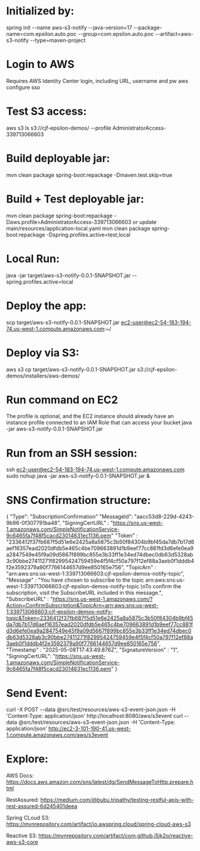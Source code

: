 
# Initialized by:
spring init --name aws-s3-notify --java-version=17 --package-name=com.epsilon.auto.poc --group=com.epsilon.auto.poc --artifact=aws-s3-notify --type=maven-project

# Login to AWS 
Requires AWS Identity Center login, including URL, username and pw
aws configure sso

# Test S3 access:
aws s3 ls s3://cjf-epsilon-demos/ --profile AdministratorAccess-339713066603

# Build deployable jar:
mvn clean package spring-boot:repackage -Dmaven.test.skip=true

# Build + Test deployable jar:
mvn clean package spring-boot:repackage -Daws.profile=AdministratorAccess-339713066603
or
update main/resources/application-local.yaml
mvn clean package spring-boot:repackage -Dspring.profiles.active=test,local


# Local Run:
java -jar target/aws-s3-notify-0.0.1-SNAPSHOT.jar --spring.profiles.active=local


# Deploy the app:
scp target/aws-s3-notify-0.0.1-SNAPSHOT.jar ec2-user@ec2-54-183-194-74.us-west-1.compute.amazonaws.com:~/

# Deploy via S3:
aws s3 cp target/aws-s3-notify-0.0.1-SNAPSHOT.jar s3://cjf-epsilon-demos/installers/aws-demos/

# Run command on EC2
The profile is optional, and the EC2 instance should already have an instance profile connected to an IAM Role that can access your bucket
java -jar aws-s3-notify-0.0.1-SNAPSHOT.jar 

# Run from an SSH session:
ssh ec2-user@ec2-54-183-194-74.us-west-1.compute.amazonaws.com
sudo nohup java -jar aws-s3-notify-0.0.1-SNAPSHOT.jar &

# SNS Confirmation structure:
{
"Type": "SubscriptionConfirmation"
"MessageId": "aacc53d8-229d-4243-9b96-0f307791ba48",
"SigningCertURL" : "https://sns.us-west-1.amazonaws.com/SimpleNotificationService-9c6465fa7f48f5cacd23014631ec1136.pem"
"Token" : "2336412f37fb687f5d51e6e2425a8a5875c3b50f84304b9bf45da7db7b17d6aef16357ead2020dfdb5e465c4be709663891d1b9eef77cc881fd3d6efe0ea9a2847549e45f9a09d5667f899bc855e3b33ff1e34ed74dbec0db63d5328ab3c90bbe27411271f82995424759459e4f5f4cf50a797f12ef88a3aeb0f1dddb4f2e3592379a90f7766144657d9ee850165e756",
"TopicArn" : "arn:aws:sns:us-west-1:339713066603:cjf-epsilon-demos-notify-topic",
"Message" : "You have chosen to subscribe to the topic arn:aws:sns:us-west-1:339713066603:cjf-epsilon-demos-notify-topic.\nTo confirm the subscription, visit the SubscribeURL included in this message.",
"SubscribeURL" : "https://sns.us-west-1.amazonaws.com/?Action=ConfirmSubscription&TopicArn=arn:aws:sns:us-west-1:339713066603:cjf-epsilon-demos-notify-topic&Token=2336412f37fb687f5d51e6e2425a8a5875c3b50f84304b9bf45da7db7b17d6aef16357ead2020dfdb5e465c4be709663891d1b9eef77cc881fd3d6efe0ea9a2847549e45f9a09d5667f899bc855e3b33ff1e34ed74dbec0db63d5328ab3c90bbe27411271f82995424759459e4f5f4cf50a797f12ef88a3aeb0f1dddb4f2e3592379a90f7766144657d9ee850165e756",
"Timestamp" : "2025-05-08T17:43:49.876Z",
"SignatureVersion" : "1",
"SigningCertURL": "https://sns.us-west-1.amazonaws.com/SimpleNotificationService-9c6465fa7f48f5cacd23014631ec1136.pem"
}
# Send Event:
curl -X POST --data @src/test/resources/aws-s3-event-json.json -H 'Content-Type: application/json' http://localhost:8080/aws/s3event
curl --data @src/test/resources/aws-s3-event-json.json -H 'Content-Type: application/json' http://ec2-3-101-190-41.us-west-1.compute.amazonaws.com/aws/s3event

# Explore: 
AWS Docs:
https://docs.aws.amazon.com/sns/latest/dg/SendMessageToHttp.prepare.html

RestAssured:
https://medium.com/@bubu.tripathy/testing-restful-apis-with-rest-assured-6d245401deea

Spring CLoud S3:
https://mvnrepository.com/artifact/io.awspring.cloud/spring-cloud-aws-s3

Reactive S3:
https://mvnrepository.com/artifact/com.github.j5ik2o/reactive-aws-s3-core